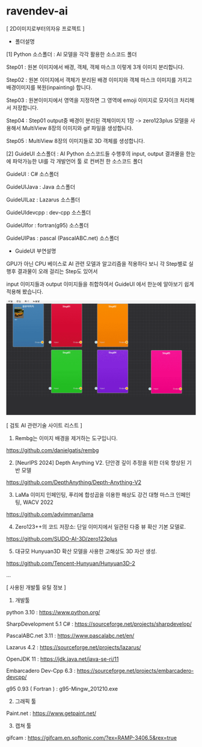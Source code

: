 # ravendev-ai
[ 2D이미지로부터의자유 프로젝트 ]

* 폴더설명

[1] Python 소스폴더 : AI 모델을 각각 활용한 소스코드 폴더

Step01 : 원본 이미지에서 배경, 객체, 객체 마스크 이렇게 3개 이미지 분리합니다.

Step02 : 원본 이미지에서 객체가 분리된 배경 이미지와 객체 마스크 이미지를 가지고 배경이미지를 복원(inpainting) 합니다.

Step03 : 원본이미지에서 영역을 지정하면 그 영역에 emoji 이미지로 모자이크 처리해서 저장합니다.

Step04 : Step01 output중 배경이 분리된 객체이미지 1장 -> zero123plus 모델을 사용해서 MultiView 8장의 이미지와 gif 파일을 생성합니다.

Step05 : MultiView 8장의 이미지들로 3D 객체를 생성합니다.

[2] GuideUI 소스폴더 : AI Python 소스코드들 수행후의 input, output 결과물을 한눈에 파악가능한 UI를 각 개발언어 툴 로 컨버전 한 소스코드 폴더 

GuideUI : C# 소스폴더

GuideUIJava : Java 소스폴더

GuideUILaz : Lazarus 소스폴더

GuideUIdevcpp : dev-cpp 소스폴더

GuideUIfor : fortran(g95)  소스폴더

GuideUIPas : pascal (PascalABC.net) 소스폴더


* GuideUI 부연설명

GPU가 아닌 CPU 베이스로 AI 관련 모델과 알고리즘을 적용하다 보니  각 Step별로 실행후 결과물이 오래 걸리는 Step도 있어서

input 이미지들과 output 이미지들을 취합하여서 GuideUI 에서 한눈에 알아보기 쉽게 적용해 봤습니다.


<img src='https://raw.githubusercontent.com/ravendev-team/ravendev-ai/refs/heads/main/GuideUI/GuideUI_2025-08-13.gif' />



[ 검토 AI 관련기술 사이트 리스트 ]

1. Rembg는 이미지 배경을 제거하는 도구입니다.
   
 https://github.com/danielgatis/rembg

2. [NeurIPS 2024] Depth Anything V2. 단안경 깊이 추정을 위한 더욱 향상된 기반 모델
   
 https://github.com/DepthAnything/Depth-Anything-V2
  
3. LaMa 이미지 인페인팅, 푸리에 합성곱을 이용한 해상도 강건 대형 마스크 인페인팅, WACV 2022

https://github.com/advimman/lama

4. Zero123++의 코드 저장소: 단일 이미지에서 일관된 다중 뷰 확산 기본 모델로.

https://github.com/SUDO-AI-3D/zero123plus

5. 대규모 Hunyuan3D 확산 모델을 사용한 고해상도 3D 자산 생성.

https://github.com/Tencent-Hunyuan/Hunyuan3D-2

...


[ 사용된 개발툴 유틸 정보 ]

1. 개발툴

python 3.10 : https://www.python.org/

SharpDevelopment 5.1 C# : https://sourceforge.net/projects/sharpdevelop/

PascalABC.net 3.11 : https://www.pascalabc.net/en/

Lazarus 4.2 : https://sourceforge.net/projects/lazarus/

OpenJDK 11 : https://jdk.java.net/java-se-ri/11 

Embarcadero Dev-Cpp 6.3 : https://sourceforge.net/projects/embarcadero-devcpp/

g95 0.93 ( Fortran ) : g95-Mingw_201210.exe

2. 그래픽 툴

Paint.net : https://www.getpaint.net/

3. 캡쳐 툴

gifcam : https://gifcam.en.softonic.com/?ex=RAMP-3406.5&rex=true





